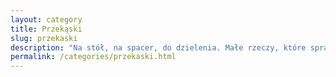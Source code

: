 ```yaml
---
layout: category
title: Przekąski
slug: przekaski
description: "Na stół, na spacer, do dzielenia. Małe rzeczy, które sprawiają dużo radości."
permalink: /categories/przekaski.html
---
```

